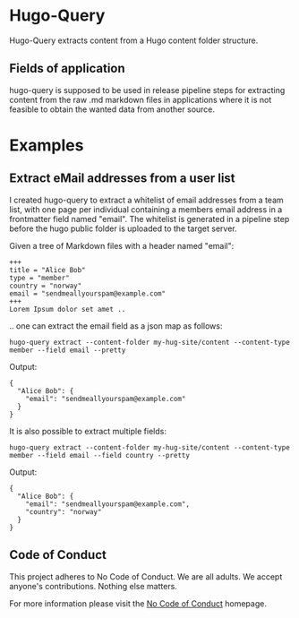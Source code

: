 # Hugo-Query
Hugo-Query extracts content from a Hugo content folder structure.

## Fields of application
hugo-query is supposed to be used in release pipeline steps for extracting content from the raw .md markdown files in applications where it is not feasible to obtain the wanted data from another source.

# Examples

## Extract eMail addresses from a user list
I created hugo-query to extract a whitelist of email addresses from a team list, with one page per individual containing a members email address in a frontmatter field named "email". The whitelist is generated in a pipeline step before the hugo public folder is uploaded to the target server.

Given a tree of Markdown files with a header named "email":

```
+++
title = "Alice Bob"
type = "member"
country = "norway"
email = "sendmeallyourspam@example.com"
+++
Lorem Ipsum dolor set amet ..
```

.. one can extract the email field as a json map as follows:


```
hugo-query extract --content-folder my-hug-site/content --content-type member --field email --pretty
```

Output:

```
{
  "Alice Bob": {
    "email": "sendmeallyourspam@example.com"
  }
}
```

It is also possible to extract multiple fields:
```
hugo-query extract --content-folder my-hug-site/content --content-type member --field email --field country --pretty
```

Output:

```
{
  "Alice Bob": {
    "email": "sendmeallyourspam@example.com",
    "country": "norway"
  }
}
```

## Code of Conduct
This project adheres to No Code of Conduct.  We are all adults.  We accept anyone's contributions.  Nothing else matters.

For more information please visit the [No Code of Conduct](https://github.com/domgetter/NCoC) homepage.


